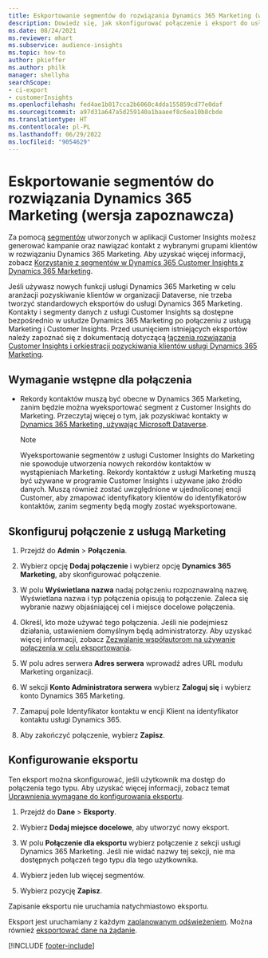 ```yaml
---
title: Eskportowanie segmentów do rozwiązania Dynamics 365 Marketing (wersja zapoznawcza)
description: Dowiedz się, jak skonfigurować połączenie i eksport do usługi Dynamics 365 Marketing.
ms.date: 08/24/2021
ms.reviewer: mhart
ms.subservice: audience-insights
ms.topic: how-to
author: pkieffer
ms.author: philk
manager: shellyha
searchScope:
- ci-export
- customerInsights
ms.openlocfilehash: fed4ae1b017cca2b6060c4dda155859cd77e0daf
ms.sourcegitcommit: a97d31a647a5d259140a1baaeef8c6ea10b8cbde
ms.translationtype: HT
ms.contentlocale: pl-PL
ms.lasthandoff: 06/29/2022
ms.locfileid: "9054629"
---
```

# <a name="export-segments-to-dynamics-365-marketing-preview"></a>Eskportowanie segmentów do rozwiązania Dynamics 365 Marketing (wersja zapoznawcza)

Za pomocą [segmentów](segments.md) utworzonych w aplikacji Customer Insights możesz generować kampanie oraz nawiązać kontakt z wybranymi grupami klientów w rozwiązaniu Dynamics 365 Marketing. Aby uzyskać więcej informacji, zobacz [Korzystanie z segmentów w Dynamics 365 Customer Insights z Dynamics 365 Marketing](/dynamics365/marketing/customer-insights-segments).

Jeśli używasz nowych funkcji usługi Dynamics 365 Marketing w celu aranżacji pozyskiwanie klientów w organizacji Dataverse, nie trzeba tworzyć standardowych eksportów do usługi Dynamics 365 Marketing. Kontakty i segmenty danych z usługi Customer Insights są dostępne bezpośrednio w usłudze Dynamics 365 Marketing po połączeniu z usługą Marketing i Customer Insights. Przed usunięciem istniejących eksportów należy zapoznać się z dokumentacją dotyczącą [łączenia rozwiązania Customer Insights i orkiestracji pozyckiwania klientów usługi Dynamics 365 Marketing](/dynamics365/marketing/real-time-marketing-ci-profile).

## <a name="prerequisite-for-a-connection"></a>Wymaganie wstępne dla połączenia

- Rekordy kontaktów muszą być obecne w Dynamics 365 Marketing, zanim będzie można wyeksportować segment z Customer Insights do Marketing. Przeczytaj więcej o tym, jak pozyskiwać kontakty w [Dynamics 365 Marketing, używając Microsoft Dataverse](connect-dataverse-managed-lake.md).

  > [!NOTE]
  > Wyeksportowanie segmentów z usługi Customer Insights do Marketing nie spowoduje utworzenia nowych rekordów kontaktów w wystąpieniach Marketing. Rekordy kontaktów z usługi Marketing muszą być używane w programie Customer Insights i używane jako źródło danych. Muszą również zostać uwzględnione w ujednoliconej encji Customer, aby zmapować identyfikatory klientów do identyfikatorów kontaktów, zanim segmenty będą mogły zostać wyeksportowane.

## <a name="set-up-connection-to-marketing"></a>Skonfiguruj połączenie z usługą Marketing

1. Przejdź do **Admin** > **Połączenia**.

1. Wybierz opcję **Dodaj połączenie** i wybierz opcję **Dynamics 365 Marketing**, aby skonfigurować połączenie.

1. W polu **Wyświetlana nazwa** nadaj połączeniu rozpoznawalną nazwę. Wyświetlana nazwa i typ połączenia opisują to połączenie. Zaleca się wybranie nazwy objaśniającej cel i miejsce docelowe połączenia.

1. Określ, kto może używać tego połączenia. Jeśli nie podejmiesz działania, ustawieniem domyślnym będą administratorzy. Aby uzyskać więcej informacji, zobacz [Zezwalanie współautorom na używanie połączenia w celu eksportowania](connections.md#allow-contributors-to-use-a-connection-for-exports).

1. W polu adres serwera **Adres serwera** wprowadź adres URL modułu Marketing organizacji.

1. W sekcji **Konto Administratora serwera** wybierz **Zaloguj się** i wybierz konto Dynamics 365 Marketing.

1. Zamapuj pole Identyfikator kontaktu w encji Klient na identyfikator kontaktu usługi Dynamics 365.

1. Aby zakończyć połączenie, wybierz **Zapisz**. 

## <a name="configure-an-export"></a>Konfigurowanie eksportu

Ten eksport można skonfigurować, jeśli użytkownik ma dostęp do połączenia tego typu. Aby uzyskać więcej informacji, zobacz temat [Uprawnienia wymagane do konfigurowania eksportu](export-destinations.md#set-up-a-new-export).

1. Przejdź do **Dane** > **Eksporty**.

1. Wybierz **Dodaj miejsce docelowe**, aby utworzyć nowy eksport.

1. W polu **Połączenie dla eksportu** wybierz połączenie z sekcji usługi Dynamics 365 Marketing. Jeśli nie widać nazwy tej sekcji, nie ma dostępnych połączeń tego typu dla tego użytkownika.

1. Wybierz jeden lub więcej segmentów.

1. Wybierz pozycję **Zapisz**.

Zapisanie eksportu nie uruchamia natychmiastowo eksportu.

Eksport jest uruchamiany z każdym [zaplanowanym odświeżeniem](system.md#schedule-tab). Można również [eksportować dane na żądanie](export-destinations.md#run-exports-on-demand). 

[!INCLUDE [footer-include](includes/footer-banner.md)]
